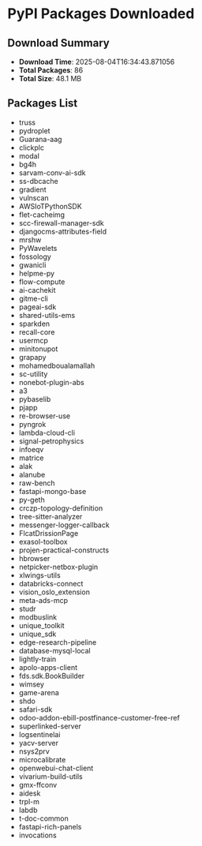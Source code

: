 # PyPI Packages Downloaded

## Download Summary
- **Download Time**: 2025-08-04T16:34:43.871056
- **Total Packages**: 86
- **Total Size**: 48.1 MB

## Packages List
- truss
- pydroplet
- Guarana-aag
- clickplc
- modal
- bg4h
- sarvam-conv-ai-sdk
- ss-dbcache
- gradient
- vulnscan
- AWSIoTPythonSDK
- flet-cacheimg
- scc-firewall-manager-sdk
- djangocms-attributes-field
- mrshw
- PyWavelets
- fossology
- gwanicli
- helpme-py
- flow-compute
- ai-cachekit
- gitme-cli
- pageai-sdk
- shared-utils-ems
- sparkden
- recall-core
- usermcp
- minitonupot
- grapapy
- mohamedboualamallah
- sc-utility
- nonebot-plugin-abs
- a3
- pybaselib
- pjapp
- re-browser-use
- pyngrok
- lambda-cloud-cli
- signal-petrophysics
- infoeqv
- matrice
- alak
- alanube
- raw-bench
- fastapi-mongo-base
- py-geth
- crczp-topology-definition
- tree-sitter-analyzer
- messenger-logger-callback
- FlcatDrissionPage
- exasol-toolbox
- projen-practical-constructs
- hbrowser
- netpicker-netbox-plugin
- xlwings-utils
- databricks-connect
- vision_oslo_extension
- meta-ads-mcp
- studr
- modbuslink
- unique_toolkit
- unique_sdk
- edge-research-pipeline
- database-mysql-local
- lightly-train
- apolo-apps-client
- fds.sdk.BookBuilder
- wimsey
- game-arena
- shdo
- safari-sdk
- odoo-addon-ebill-postfinance-customer-free-ref
- superlinked-server
- logsentinelai
- yacv-server
- nsys2prv
- microcalibrate
- openwebui-chat-client
- vivarium-build-utils
- gmx-ffconv
- aidesk
- trpl-m
- labdb
- t-doc-common
- fastapi-rich-panels
- invocations
